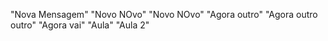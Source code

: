 "Nova Mensagem" 
"Novo NOvo" 
"Novo NOvo" 
"Agora outro" 
"Agora outro outro" 
"Agora vai" 
"Aula" 
"Aula 2" 
